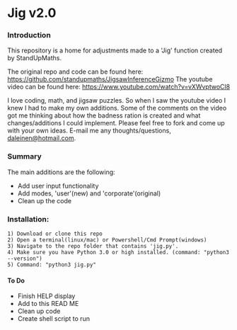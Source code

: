 # Jig v2.0
### **Introduction**
This repository is a home for adjustments made to a 'Jig' function created by StandUpMaths. 

The original repo and code can be found here: https://github.com/standupmaths/JigsawInferenceGizmo
The youtube video can be found here:
https://www.youtube.com/watch?v=vXWvptwoCl8

I love coding, math, and jigsaw puzzles. So when I saw the youtube video I knew I had to make my own additions. Some of the comments on the video got me thinking about how the badness ration is created and what changes/additions I could implement. Please feel free to fork and come up with your own ideas. E-mail me any thoughts/questions, daleinen@hotmail.com.

### **Summary**
The main additions are the following:
- Add user input functionality
- Add modes, 'user'(new) and 'corporate'(original)
- Clean up the code

### **Installation:**
	1) Download or clone this repo
	2) Open a terminal(linux/mac) or Powershell/Cmd Prompt(windows)
	3) Navigate to the repo folder that contains 'jig.py'.
	4) Make sure you have Python 3.0 or high installed. (command: "python3 --version")
	5) Command: "python3 jig.py"
	 
#### **To Do**
- Finish HELP display
- Add to this READ ME
- Clean up code
- Create shell script to run
